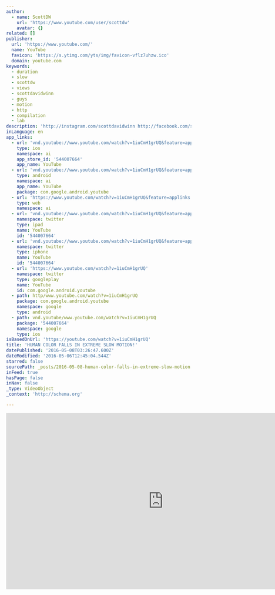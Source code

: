 ```yaml
---
author:
  - name: ScottDW
    url: 'https://www.youtube.com/user/scottdw'
    avatar: {}
related: []
publisher:
  url: 'https://www.youtube.com/'
  name: YouTube
  favicon: 'https://s.ytimg.com/yts/img/favicon-vflz7uhzw.ico'
  domain: youtube.com
keywords:
  - duration
  - slow
  - scottdw
  - views
  - scottdavidwinn
  - guys
  - motion
  - http
  - compilation
  - lab
description: 'http://instagram.com/scottdavidwinn http://facebook.com/scottdavidwinn http://twitter.com/scottdavidwinn snapchat: @scottdavidwinn lovers gonna love + sdw swag: http://scottdw.bandcamp.com for free sdw wristbands, send me a self-addressed envelope: ScottDW PO Box 34 Orem, UT 84059 music by bird passengers when im up: http://apple.co/22DYgtH made in collaboration with the color run http://bit.ly/1qPLOeI business only: contact [at] scottdw.com'
inLanguage: en
app_links:
  - url: 'vnd.youtube://www.youtube.com/watch?v=1iuCmH1grUQ&feature=applinks'
    type: ios
    namespace: ai
    app_store_id: '544007664'
    app_name: YouTube
  - url: 'vnd.youtube://www.youtube.com/watch?v=1iuCmH1grUQ&feature=applinks'
    type: android
    namespace: ai
    app_name: YouTube
    package: com.google.android.youtube
  - url: 'https://www.youtube.com/watch?v=1iuCmH1grUQ&feature=applinks'
    type: web
    namespace: ai
  - url: 'vnd.youtube://www.youtube.com/watch?v=1iuCmH1grUQ&feature=applinks'
    namespace: twitter
    type: ipad
    name: YouTube
    id: '544007664'
  - url: 'vnd.youtube://www.youtube.com/watch?v=1iuCmH1grUQ&feature=applinks'
    namespace: twitter
    type: iphone
    name: YouTube
    id: '544007664'
  - url: 'https://www.youtube.com/watch?v=1iuCmH1grUQ'
    namespace: twitter
    type: googleplay
    name: YouTube
    id: com.google.android.youtube
  - path: http/www.youtube.com/watch?v=1iuCmH1grUQ
    package: com.google.android.youtube
    namespace: google
    type: android
  - path: vnd.youtube/www.youtube.com/watch?v=1iuCmH1grUQ
    package: '544007664'
    namespace: google
    type: ios
isBasedOnUrl: 'https://youtube.com/watch?v=1iuCmH1grUQ'
title: 'HUMAN COLOR FALLS IN EXTREME SLOW MOTION!'
datePublished: '2016-05-08T03:26:47.600Z'
dateModified: '2016-05-06T12:45:04.544Z'
starred: false
sourcePath: _posts/2016-05-08-human-color-falls-in-extreme-slow-motion.md
inFeed: true
hasPage: false
inNav: false
_type: VideoObject
_context: 'http://schema.org'

---
```

<iframe src="https://cdn.embedly.com/widgets/media.html?src=https%3A%2F%2Fwww.youtube.com%2Fembed%2F1iuCmH1grUQ%3Ffeature%3Doembed&amp;url=https%3A%2F%2Fwww.youtube.com%2Fwatch%3Fv%3D1iuCmH1grUQ&amp;image=https%3A%2F%2Fi.ytimg.com%2Fvi%2F1iuCmH1grUQ%2Fhqdefault.jpg&amp;key=b7d04c9b404c499eba89ee7072e1c4f7&amp;type=text%2Fhtml&amp;schema=youtube" width="854" height="480" scrolling="no" frameborder="0" allowfullscreen="" style=""></iframe>